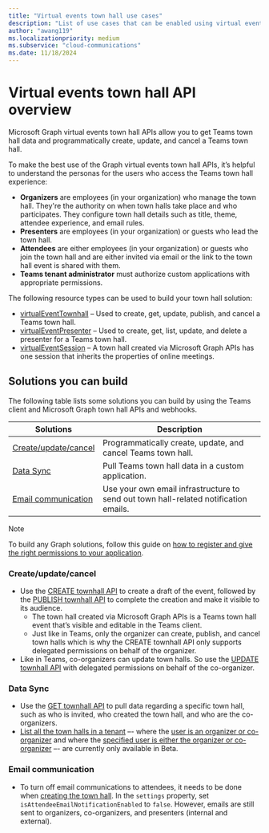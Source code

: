 ```yaml
---
title: "Virtual events town hall use cases"
description: "List of use cases that can be enabled using virtual events town hall APIs"
author: "awang119"
ms.localizationpriority: medium
ms.subservice: "cloud-communications"
ms.date: 11/18/2024
---
```

# Virtual events town hall API overview
Microsoft Graph virtual events town hall APIs allow you to get Teams town hall data and programmatically create, update, and cancel a Teams town hall.

To make the best use of the Graph virtual events town hall APIs, it’s helpful to understand the personas for the users who access the Teams town hall experience: 

- **Organizers** are employees (in your organization) who manage the town hall. They're the authority on when town halls take place and who participates. They configure town hall details such as title, theme, attendee experience, and email rules.
- **Presenters** are employees (in your organization) or guests who lead the town hall.  
- **Attendees** are either employees (in your organization) or guests who join the town hall and are either invited via email or the link to the town hall event is shared with them.  
- **Teams tenant administrator** must authorize custom applications with appropriate permissions.

The following resource types can be used to build your town hall solution: 
- [virtualEventTownhall](/graph/api/resources/virtualeventtownhall) – Used to create, get, update, publish, and cancel a Teams town hall.    
- [virtualEventPresenter](/graph/api/resources/virtualeventpresenter) – Used to create, get, list, update, and delete a presenter for a Teams town hall.   
- [virtualEventSession](/graph/api/resources/virtualeventsession) – A town hall created via Microsoft Graph APIs has one session that inherits the properties of online meetings.  

## Solutions you can build 
The following table lists some solutions you can build by using the Teams client and Microsoft Graph town hall APIs and webhooks. 

| Solutions     | Description   |
| ------------- | ------------- |
| [Create/update/cancel](#createupdatecancel) | Programmatically create, update, and cancel Teams town hall.|
| [Data Sync](#data-sync) | Pull Teams town hall data in a custom application. |
| [Email communication](#email-communication)| Use your own email infrastructure to send out town hall-related notification emails. |

> [!NOTE]
>To build any Graph solutions, follow this guide on [how to register and give the right permissions to your application](/graph/auth/auth-concepts).

### Create/update/cancel 
- Use the [CREATE townhall API](/graph/api/virtualeventsroot-post-townhalls) to create a draft of the event, followed by the [PUBLISH townhall API](/graph/api/virtualeventtownhall-publish) to complete the creation and make it visible to its audience.
   - The town hall created via Microsoft Graph APIs is a Teams town hall event that’s visible and editable in the Teams client. 
   - Just like in Teams, only the organizer can create, publish, and cancel town halls which is why the CREATE townhall API only supports delegated permissions on behalf of the organizer.  
- Like in Teams, co-organizers can update town halls. So use the [UPDATE townhall API](/graph/api/virtualeventtownhall-update) with delegated permissions on behalf of the co-organizer.

### Data Sync 
- Use the [GET townhall API](/graph/api/virtualeventtownhall-get) to pull data regarding a specific town hall, such as who is invited, who created the town hall, and who are the co-organizers.
- [List all the town halls in a tenant](/graph/api/virtualeventsroot-list-townhalls) –- where the [user is an organizer or co-organizer](/graph/api/virtualeventtownhall-getbyuserrole) and where the [specified user is either the organizer or co-organizer](/graph/api/virtualeventtownhall-getbyuseridandrole) –- are currently only available in Beta. 

### Email communication
- To turn off email communications to attendees, it needs to be done when [creating the town hall](/graph/api/virtualeventsroot-post-townhalls). In the `settings` property, set `isAttendeeEmailNotificationEnabled` to `false`. However, emails are still sent to organizers, co-organizers, and presenters (internal and external).

